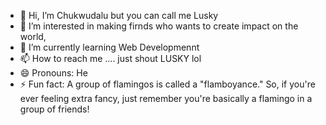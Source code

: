 - 👋 Hi, I’m Chukwudalu but you can call me Lusky
- 👀 I’m interested in making firnds who wants to create impact on the world,
- 🌱 I’m currently learning Web Developmennt
- 📫 How to reach me .... just shout LUSKY lol
- 😄 Pronouns: He
- ⚡ Fun fact: A group of flamingos is called a "flamboyance." So, if you're ever feeling extra fancy, just remember you're basically a flamingo in a group of friends!

<!---
Luskydr/Luskydr is a ✨ special ✨ repository because its `README.md` (this file) appears on your GitHub profile.
You can click the Preview link to take a look at your changes.
--->
